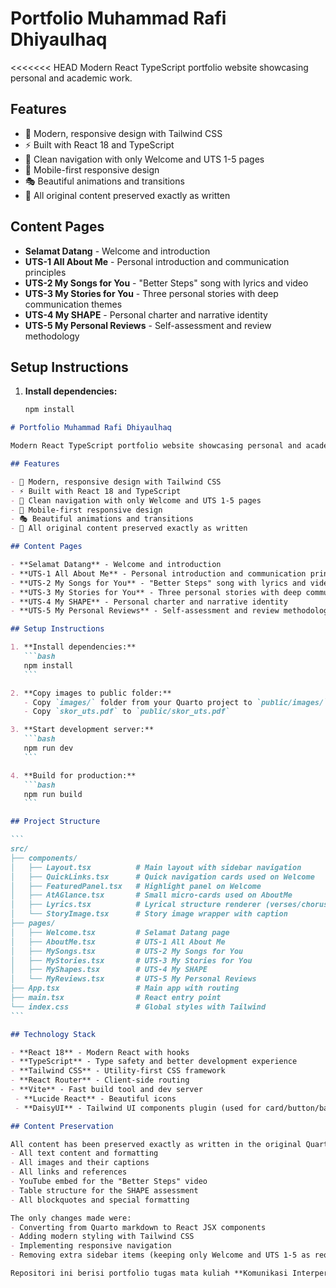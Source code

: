 # Portfolio Muhammad Rafi Dhiyaulhaq

<<<<<<< HEAD
Modern React TypeScript portfolio website showcasing personal and academic work.

## Features

- 🎨 Modern, responsive design with Tailwind CSS
- ⚡ Built with React 18 and TypeScript
- 🎯 Clean navigation with only Welcome and UTS 1-5 pages
- 📱 Mobile-first responsive design
- 🎭 Beautiful animations and transitions
- 📖 All original content preserved exactly as written

## Content Pages

- **Selamat Datang** - Welcome and introduction
- **UTS-1 All About Me** - Personal introduction and communication principles
- **UTS-2 My Songs for You** - "Better Steps" song with lyrics and video
- **UTS-3 My Stories for You** - Three personal stories with deep communication themes
- **UTS-4 My SHAPE** - Personal charter and narrative identity
- **UTS-5 My Personal Reviews** - Self-assessment and review methodology

## Setup Instructions

1. **Install dependencies:**
   ```bash
   npm install
   ```

````markdown
# Portfolio Muhammad Rafi Dhiyaulhaq

Modern React TypeScript portfolio website showcasing personal and academic work.

## Features

- 🎨 Modern, responsive design with Tailwind CSS
- ⚡ Built with React 18 and TypeScript
- 🎯 Clean navigation with only Welcome and UTS 1-5 pages
- 📱 Mobile-first responsive design
- 🎭 Beautiful animations and transitions
- 📖 All original content preserved exactly as written

## Content Pages

- **Selamat Datang** - Welcome and introduction
- **UTS-1 All About Me** - Personal introduction and communication principles
- **UTS-2 My Songs for You** - "Better Steps" song with lyrics and video
- **UTS-3 My Stories for You** - Three personal stories with deep communication themes
- **UTS-4 My SHAPE** - Personal charter and narrative identity
- **UTS-5 My Personal Reviews** - Self-assessment and review methodology

## Setup Instructions

1. **Install dependencies:**
   ```bash
   npm install
   ```

2. **Copy images to public folder:**
   - Copy `images/` folder from your Quarto project to `public/images/`
   - Copy `skor_uts.pdf` to `public/skor_uts.pdf`

3. **Start development server:**
   ```bash
   npm run dev
   ```

4. **Build for production:**
   ```bash
   npm run build
   ```

## Project Structure

```
src/
├── components/
│   ├── Layout.tsx          # Main layout with sidebar navigation
│   ├── QuickLinks.tsx      # Quick navigation cards used on Welcome
│   ├── FeaturedPanel.tsx   # Highlight panel on Welcome
│   ├── AtAGlance.tsx       # Small micro-cards used on AboutMe
│   ├── Lyrics.tsx          # Lyrical structure renderer (verses/chorus)
│   └── StoryImage.tsx      # Story image wrapper with caption
├── pages/
│   ├── Welcome.tsx         # Selamat Datang page
│   ├── AboutMe.tsx         # UTS-1 All About Me
│   ├── MySongs.tsx         # UTS-2 My Songs for You
│   ├── MyStories.tsx       # UTS-3 My Stories for You
│   ├── MyShapes.tsx        # UTS-4 My SHAPE
│   └── MyReviews.tsx       # UTS-5 My Personal Reviews
├── App.tsx                 # Main app with routing
├── main.tsx                # React entry point
└── index.css               # Global styles with Tailwind
```

## Technology Stack

- **React 18** - Modern React with hooks
- **TypeScript** - Type safety and better development experience
- **Tailwind CSS** - Utility-first CSS framework
- **React Router** - Client-side routing
- **Vite** - Fast build tool and dev server
 - **Lucide React** - Beautiful icons
 - **DaisyUI** - Tailwind UI components plugin (used for card/button/badge styles)

## Content Preservation

All content has been preserved exactly as written in the original Quarto files, including:
- All text content and formatting
- All images and their captions
- All links and references
- YouTube embed for the "Better Steps" video
- Table structure for the SHAPE assessment
- All blockquotes and special formatting

The only changes made were:
- Converting from Quarto markdown to React JSX components
- Adding modern styling with Tailwind CSS
- Implementing responsive navigation
- Removing extra sidebar items (keeping only Welcome and UTS 1-5 as requested)

Repositori ini berisi portfolio tugas mata kuliah **Komunikasi Interpersonal dan Publik (II-2100)**.

````
